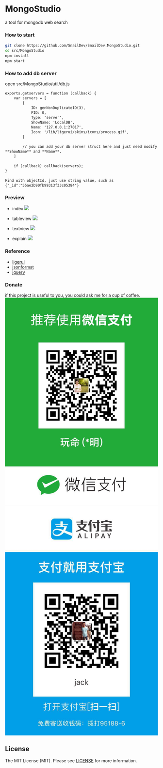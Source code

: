 # MongoStudio
a tool for mongodb web search

### How to start
```bash
git clone https://github.com/SnailDev/SnailDev.MongoStudio.git
cd src/MongoStudio
npm install
npm start
```

### How to add db server
open src/MongoStudio/util/db.js

```node
exports.getservers = function (callback) {
    var servers = [
        {
            ID: genNonDuplicateID(3),
            PID: 0,
            Type: 'server',
            ShowName: 'LocalDB',
            Name: '127.0.0.1:27017',
            Icon: '/lib/ligerui/skins/icons/process.gif',
        }

        // you can add your db server struct here and just need modify **ShowName** and **Name**.
    ]

    if (callback) callback(servers);
}

Find with objectId, just use string value, such as {"_id":"55ae2b90fb99313f33c05384"}
```

### Preview
- index
![](images/home.jpg)

- tableview
![](images/tableview.jpg)

- textview
![](images/textview.jpg)

- explain
![](images/explain.jpg)

### Reference
- [ligerui](http://www.ligerui.com/)
- [jsonformat](http://tool.oschina.net/codeformat/json)
- [jquery](http://jquery.com/)

### Donate
if this project is useful to you, you could ask me for a cup of coffee.
![](images/wechatpay.jpg) ![](images/alipay.jpg)

## License

The MIT License (MIT). Please see [LICENSE](LICENSE) for more information.
